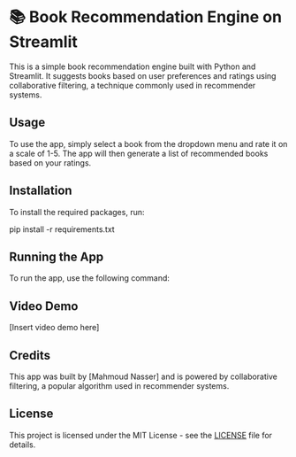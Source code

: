 # 📚 Book Recommendation Engine on Streamlit

This is a simple book recommendation engine built with Python and Streamlit. It suggests books based on user preferences and ratings using collaborative filtering, a technique commonly used in recommender systems.

## Usage
To use the app, simply select a book from the dropdown menu and rate it on a scale of 1-5. The app will then generate a list of recommended books based on your ratings.

## Installation
To install the required packages, run:

pip install -r requirements.txt


## Running the App
To run the app, use the following command:


## Video Demo
[Insert video demo here]

## Credits
This app was built by [Mahmoud Nasser] and is powered by collaborative filtering, a popular algorithm used in recommender systems. 

## License 
This project is licensed under the MIT License - see the [LICENSE](LICENSE) file for details.
